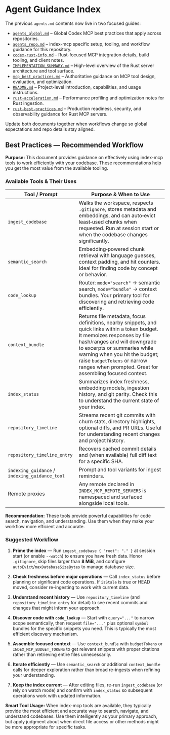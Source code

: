 # Agent Guidance Index

The previous `agents.md` contents now live in two focused guides:

- [`agents_global.md`](agents_global.md) – Global Codex MCP best practices that apply across repositories.
- [`agents_repo.md`](agents_repo.md) – index-mcp specific setup, tooling, and workflow guidance for this repository.
- [`codex-rust-info.md`](codex-rust-info.md) – Rust-focused MCP integration details, build tooling, and client notes.
- [`IMPLEMENTATION_SUMMARY.md`](IMPLEMENTATION_SUMMARY.md) – High-level overview of the Rust server architecture and tool surface.
- [`mcp_best_practices.md`](mcp_best_practices.md) – Authoritative guidance on MCP tool design, evaluation, and optimization.
- [`README.md`](README.md) – Project-level introduction, capabilities, and usage instructions.
- [`rust-acceleration.md`](rust-acceleration.md) – Performance profiling and optimization notes for Rust ingestion.
- [`rust-best-practices.md`](rust-best-practices.md) – Production readiness, security, and observability guidance for Rust MCP servers.

Update both documents together when workflows change so global expectations and repo details stay aligned.

## Best Practices — Recommended Workflow

**Purpose:** This document provides guidance on effectively using index-mcp tools to work efficiently with your codebase. These recommendations help you get the most value from the available tooling.

### Available Tools & Their Uses

| Tool / Prompt | Purpose & When to Use |
|---------------|-------|
| `ingest_codebase` | Walks the workspace, respects `.gitignore`, stores metadata and embeddings, and can auto‑evict least‑used chunks when requested. Run at session start or when the codebase changes significantly. |
| `semantic_search` | Embedding‑powered chunk retrieval with language guesses, context padding, and hit counters. Ideal for finding code by concept or behavior. |
| `code_lookup` | Router: `mode="search"` → semantic search, `mode="bundle"` → context bundles. Your primary tool for discovering and retrieving code efficiently. |
| `context_bundle` | Returns file metadata, focus definitions, nearby snippets, and quick links within a token budget. It memoizes responses by file hash/ranges and will downgrade to excerpts or summaries while warning when you hit the budget; raise `budgetTokens` or narrow ranges when prompted. Great for assembling focused context. |
| `index_status` | Summarizes index freshness, embedding models, ingestion history, and git parity. Check this to understand the current state of your index. |
| `repository_timeline` | Streams recent git commits with churn stats, directory highlights, optional diffs, and PR URLs. Useful for understanding recent changes and project history. |
| `repository_timeline_entry` | Recovers cached commit details and (when available) full diff text for a specific SHA. |
| `indexing_guidance` / `indexing_guidance_tool` | Prompt and tool variants for ingest reminders. |
| Remote proxies | Any remote declared in `INDEX_MCP_REMOTE_SERVERS` is namespaced and surfaced alongside local tools. |

**Recommendation:** These tools provide powerful capabilities for code search, navigation, and understanding. Use them when they make your workflow more efficient and accurate.

### Suggested Workflow

1. **Prime the index** — Run `ingest_codebase { "root": "." }` at session start (or enable `--watch`) to ensure you have fresh data. Honor `.gitignore`, skip files larger than **8 MiB**, and configure `autoEvict`/`maxDatabaseSizeBytes` to manage database size.

2. **Check freshness before major operations** — Call `index_status` before planning or significant code operations. If `isStale` is true or HEAD moved, consider re-ingesting to work with current data.

3. **Understand recent history** — Use `repository_timeline` (and `repository_timeline_entry` for detail) to see recent commits and changes that might inform your approach.

4. **Discover code with `code_lookup`** — Start with `query="..."` to narrow scope semantically, then request `file="..."` plus optional `symbol` bundles for the specific snippets you need. This is typically the most efficient discovery mechanism.

5. **Assemble focused context** — Use `context_bundle` with `budgetTokens` or `INDEX_MCP_BUDGET_TOKENS` to get relevant snippets with proper citations rather than retrieving entire files unnecessarily.

6. **Iterate efficiently** — Use `semantic_search` or additional `context_bundle` calls for deeper exploration rather than broad re-ingests when refining your understanding.

7. **Keep the index current** — After editing files, re-run `ingest_codebase` (or rely on watch mode) and confirm with `index_status` so subsequent operations work with updated information.

**Smart Tool Usage:** When index-mcp tools are available, they typically provide the most efficient and accurate way to search, navigate, and understand codebases. Use them intelligently as your primary approach, but apply judgment about when direct file access or other methods might be more appropriate for specific tasks.

